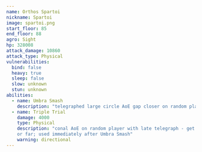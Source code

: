 ```yaml
---
name: Orthos Spartoi
nickname: Spartoi
image: spartoi.png
start_floor: 85
end_floor: 88
agro: Sight
hp: 328008
attack_damage: 10860
attack_type: Physical
vulnerabilities:
  bind: false
  heavy: true
  sleep: false
  slow: unknown
  stun: unknown
abilities:
  - name: Umbra Smash
    description: "telegraphed large circle AoE gap closer on random player"
  - name: Triple Trial
    damage: 4000
    type: Physical
    description: "conal AoE on random player with late telegraph - get behind
    or far; used immediately after Umbra Smash"
    warning: directional
---
```

